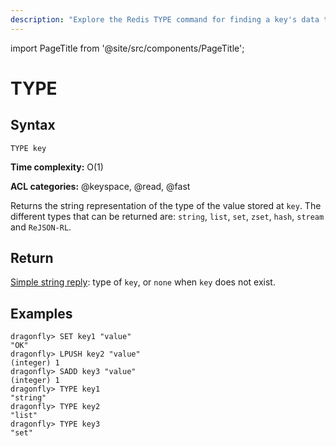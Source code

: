 ```yaml
---
description: "Explore the Redis TYPE command for finding a key's data type."
---
```


import PageTitle from '@site/src/components/PageTitle';

# TYPE

<PageTitle title="Redis TYPE Command (Documentation) | Dragonfly" />

## Syntax

    TYPE key

**Time complexity:** O(1)

**ACL categories:** @keyspace, @read, @fast

Returns the string representation of the type of the value stored at `key`.
The different types that can be returned are: `string`, `list`, `set`, `zset`,
`hash`, `stream` and `ReJSON-RL`.

## Return

[Simple string reply](https://redis.io/docs/reference/protocol-spec/#simple-strings): type of `key`, or `none` when `key` does not exist.

## Examples

```shell
dragonfly> SET key1 "value"
"OK"
dragonfly> LPUSH key2 "value"
(integer) 1
dragonfly> SADD key3 "value"
(integer) 1
dragonfly> TYPE key1
"string"
dragonfly> TYPE key2
"list"
dragonfly> TYPE key3
"set"
```
